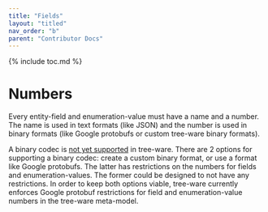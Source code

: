 ```yaml
---
title: "Fields"
layout: "titled"
nav_order: "b"
parent: "Contributor Docs"
---
```


{% include toc.md %}

# Numbers

Every entity-field and enumeration-value must have a name and a number. The name is used in text formats (like JSON) and
the number is used in binary formats (like Google protobufs or custom tree-ware binary formats).

A binary codec is [not yet supported](https://github.com/tree-ware/tree-ware-kotlin-core/issues/38) in tree-ware. There
are 2 options for supporting a binary codec: create a custom binary format, or use a format like Google protobufs. The
latter has restrictions on the numbers for fields and enumeration-values. The former could be designed to not have any
restrictions. In order to keep both options viable, tree-ware currently enforces Google protobuf restrictions for field
and enumeration-value numbers in the tree-ware meta-model.